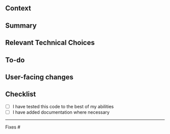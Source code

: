 ## Context

<!-- What do we want to achieve with this PR? Why did we write this code? -->

## Summary

<!-- A brief description of what this PR does. -->

## Relevant Technical Choices

<!-- Please describe your changes. -->

## To-do

<!-- A list of things that need to be addressed in this PR or follow-up changes. -->

## User-facing changes

<!--
Please describe your changes.
Include before/after screenshots or a short video.
-->

## Checklist

<!-- Check these after PR creation -->

- [ ] I have tested this code to the best of my abilities
- [ ] I have added documentation where necessary

---

<!--
Please reference the issue(s) this PR addresses.
No URLs, just the issue numbers.
Use "Fixes #123" if it fixes an issue.

NOTE: One reference per line!

Example:

Fixes #123
Partially addresses #456
See #789
-->

Fixes #
